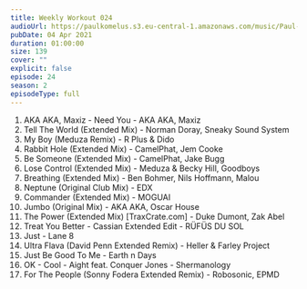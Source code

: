 ```yaml
---
title: Weekly Workout 024
audioUrl: https://paulkomelus.s3.eu-central-1.amazonaws.com/music/Paul-Komelus-Weekly-Workout-024(House).mp3
pubDate: 04 Apr 2021
duration: 01:00:00
size: 139
cover: ""
explicit: false
episode: 24
season: 2
episodeType: full
---
```

1. AKA AKA, Maxiz - Need You - AKA AKA, Maxiz
2. Tell The World (Extended Mix) - Norman Doray, Sneaky Sound System
3. My Boy (Meduza Remix) - R Plus & Dido
4. Rabbit Hole (Extended Mix) - CamelPhat, Jem Cooke
5. Be Someone (Extended Mix) - CamelPhat, Jake Bugg 
6. Lose Control (Extended Mix) - Meduza & Becky Hill, Goodboys
7. Breathing (Extended Mix) - Ben Bohmer, Nils Hoffmann, Malou
8. Neptune (Original Club Mix) - EDX
9. Commander (Extended Mix) - MOGUAI
10. Jumbo (Original Mix) - AKA AKA, Oscar House
11. The Power (Extended Mix) [TraxCrate.com] - Duke Dumont, Zak Abel
12. Treat You Better - Cassian Extended Edit - RÜFÜS DU SOL
13. Just - Lane 8
14. Ultra Flava (David Penn Extended Remix) - Heller & Farley Project
15. Just Be Good To Me - Earth n Days
16. OK - Cool - Aight feat. Conquer Jones - Shermanology
17. For The People (Sonny Fodera Extended Remix) - Robosonic, EPMD